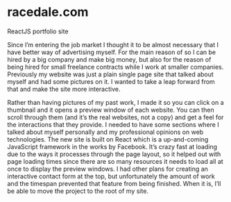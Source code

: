 # racedale.com
ReactJS portfolio site


Since I’m entering the job market I thought it to be almost necessary that I have better way of advertising myself.  For the main reason of so I can be hired by a big company and make big money, but also for the reason of being hired for small freelance contracts while I work at smaller companies.  Previously my website was just a plain single page site that talked about myself and had some pictures on it.  I wanted to take a leap forward from that and make the site more interactive.  

Rather than having pictures of my past work, I made it so you can click on a thumbnail and it opens a preview window of each website.  You can then scroll through them (and it’s the real websites, not a copy) and get a feel for the interactions that they provide.  I needed to have some sections where I talked about myself personally and my professional opinions on web technologies.  The new site is built on React which is a up-and-coming JavaScript framework in the works by Facebook.  It’s crazy fast at loading due to the ways it processes through the page layout, so it helped out with page loading times since there are so many resources it needs to load all at once to display the preview windows.  I had other plans for creating an interactive contact form at the top, but unfortunately the amount of work and the timespan prevented that feature from being finished.  When it is, I’ll be able to move the project to the root of my site.
